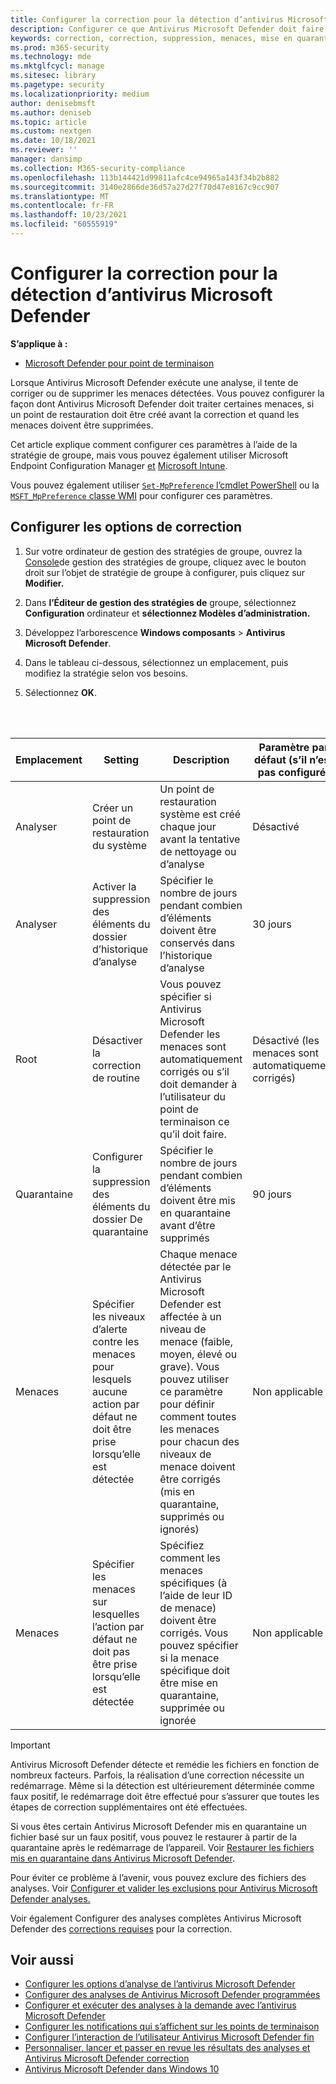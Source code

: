 ```yaml
---
title: Configurer la correction pour la détection d’antivirus Microsoft Defender
description: Configurer ce que Antivirus Microsoft Defender doit faire lorsqu’il détecte une menace et combien de temps les fichiers mis en quarantaine doivent être conservés dans le dossier de mise en quarantaine
keywords: correction, correction, suppression, menaces, mise en quarantaine, analyse, restauration
ms.prod: m365-security
ms.technology: mde
ms.mktglfcycl: manage
ms.sitesec: library
ms.pagetype: security
ms.localizationpriority: medium
author: denisebmsft
ms.author: deniseb
ms.topic: article
ms.custom: nextgen
ms.date: 10/18/2021
ms.reviewer: ''
manager: dansimp
ms.collection: M365-security-compliance
ms.openlocfilehash: 113b144421d99811afc4ce94965a143f34b2b882
ms.sourcegitcommit: 3140e2866de36d57a27d27f70d47e8167c9cc907
ms.translationtype: MT
ms.contentlocale: fr-FR
ms.lasthandoff: 10/23/2021
ms.locfileid: "60555919"
---
```

# <a name="configure-remediation-for-microsoft-defender-antivirus-detections"></a>Configurer la correction pour la détection d’antivirus Microsoft Defender


**S’applique à :**

- [Microsoft Defender pour point de terminaison](/microsoft-365/security/defender-endpoint/)

Lorsque Antivirus Microsoft Defender exécute une analyse, il tente de corriger ou de supprimer les menaces détectées. Vous pouvez configurer la façon dont Antivirus Microsoft Defender doit traiter certaines menaces, si un point de restauration doit être créé avant la correction et quand les menaces doivent être supprimées.

Cet article explique comment configurer ces paramètres à l’aide de la stratégie de groupe, mais vous pouvez également utiliser Microsoft Endpoint Configuration Manager [et](/configmgr/protect/deploy-use/endpoint-antimalware-policies#threat-overrides-settings) [Microsoft Intune](/intune/device-restrictions-configure).

Vous pouvez également utiliser [ `Set-MpPreference` l’cmdlet PowerShell](/powershell/module/defender/set-mppreference) ou la [ `MSFT_MpPreference` classe WMI](/previous-versions/windows/desktop/defender/windows-defender-wmiv2-apis-portal) pour configurer ces paramètres.

## <a name="configure-remediation-options"></a>Configurer les options de correction

1. Sur votre ordinateur de gestion des stratégies de groupe, ouvrez la [Console](/previous-versions/windows/it-pro/windows-server-2008-R2-and-2008/cc731212(v=ws.11))de gestion des stratégies de groupe, cliquez avec le bouton droit sur l’objet de stratégie de groupe à configurer, puis cliquez sur **Modifier.**

2. Dans **l’Éditeur de gestion des stratégies de** groupe, sélectionnez **Configuration** ordinateur et **sélectionnez Modèles d’administration.**

3. Développez l’arborescence **Windows composants** \> **Antivirus Microsoft Defender**.

4. Dans le tableau ci-dessous, sélectionnez un emplacement, puis modifiez la stratégie selon vos besoins.

5. Sélectionnez **OK**.

<br/><br/>

|Emplacement|Setting|Description|Paramètre par défaut (s’il n’est pas configuré)|
|---|---|---|---|
|Analyser|Créer un point de restauration du système|Un point de restauration système est créé chaque jour avant la tentative de nettoyage ou d’analyse|Désactivé|
|Analyser|Activer la suppression des éléments du dossier d’historique d’analyse|Spécifier le nombre de jours pendant combien d’éléments doivent être conservés dans l’historique d’analyse|30 jours|
|Root|Désactiver la correction de routine|Vous pouvez spécifier si Antivirus Microsoft Defender les menaces sont automatiquement corrigés ou s’il doit demander à l’utilisateur du point de terminaison ce qu’il doit faire.|Désactivé (les menaces sont automatiquement corrigés)|
|Quarantaine|Configurer la suppression des éléments du dossier De quarantaine|Spécifier le nombre de jours pendant combien d’éléments doivent être mis en quarantaine avant d’être supprimés|90 jours|
|Menaces|Spécifier les niveaux d’alerte contre les menaces pour lesquels aucune action par défaut ne doit être prise lorsqu’elle est détectée|Chaque menace détectée par le Antivirus Microsoft Defender est affectée à un niveau de menace (faible, moyen, élevé ou grave). Vous pouvez utiliser ce paramètre pour définir comment toutes les menaces pour chacun des niveaux de menace doivent être corrigés (mis en quarantaine, supprimés ou ignorés)|Non applicable|
|Menaces|Spécifier les menaces sur lesquelles l’action par défaut ne doit pas être prise lorsqu’elle est détectée|Spécifiez comment les menaces spécifiques (à l’aide de leur ID de menace) doivent être corrigés. Vous pouvez spécifier si la menace spécifique doit être mise en quarantaine, supprimée ou ignorée|Non applicable|

> [!IMPORTANT]
> Antivirus Microsoft Defender détecte et remédie les fichiers en fonction de nombreux facteurs. Parfois, la réalisation d’une correction nécessite un redémarrage. Même si la détection est ultérieurement déterminée comme faux positif, le redémarrage doit être effectué pour s’assurer que toutes les étapes de correction supplémentaires ont été effectuées.
>
> Si vous êtes certain Antivirus Microsoft Defender mis en quarantaine un fichier basé sur un faux positif, vous pouvez le restaurer à partir de la quarantaine après le redémarrage de l’appareil. Voir [Restaurer les fichiers mis en quarantaine dans Antivirus Microsoft Defender](restore-quarantined-files-microsoft-defender-antivirus.md).
>
> Pour éviter ce problème à l’avenir, vous pouvez exclure des fichiers des analyses. Voir [Configurer et valider les exclusions pour Antivirus Microsoft Defender analyses.](configure-exclusions-microsoft-defender-antivirus.md)

Voir également Configurer des analyses complètes Antivirus Microsoft Defender des [corrections requises](scheduled-catch-up-scans-microsoft-defender-antivirus.md#remed) pour la correction.

## <a name="see-also"></a>Voir aussi

- [Configurer les options d’analyse de l’antivirus Microsoft Defender](configure-advanced-scan-types-microsoft-defender-antivirus.md)
- [Configurer des analyses de Antivirus Microsoft Defender programmées](scheduled-catch-up-scans-microsoft-defender-antivirus.md)
- [Configurer et exécuter des analyses à la demande avec l’antivirus Microsoft Defender](run-scan-microsoft-defender-antivirus.md)
- [Configurer les notifications qui s’affichent sur les points de terminaison](configure-notifications-microsoft-defender-antivirus.md)
- [Configurer l’interaction de l’utilisateur Antivirus Microsoft Defender fin](configure-end-user-interaction-microsoft-defender-antivirus.md)
- [Personnaliser, lancer et passer en revue les résultats des analyses et Antivirus Microsoft Defender correction](customize-run-review-remediate-scans-microsoft-defender-antivirus.md)
- [Antivirus Microsoft Defender dans Windows 10](microsoft-defender-antivirus-in-windows-10.md)

